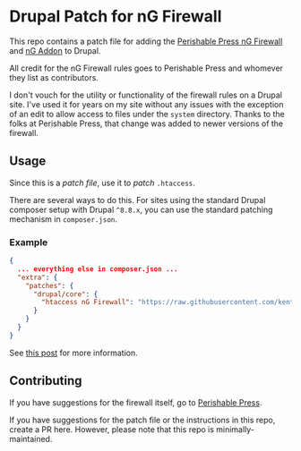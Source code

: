 # Drupal Patch for nG Firewall

This repo contains a patch file for adding the [Perishable Press nG
Firewall](https://perishablepress.com/nG-firewall/) and [nG
Addon](https://perishablepress.com/stop-aggressive-scanning-uploads/) to
Drupal.

All credit for the nG Firewall rules goes to Perishable Press and
whomever they list as contributors.

I don't vouch for the utility or functionality of the firewall rules on
a Drupal site. I've used it for years on my site without any
issues with the exception of an edit to allow access to files under the 
`system` directory. Thanks to the folks at Perishable Press, that change 
was added to newer versions of the firewall.

## Usage

Since this is a _patch file_, use it to _patch_ `.htaccess`.

There are several ways to do this. For sites using the standard Drupal
composer setup with Drupal `^8.8.x`, you can use the standard patching
mechanism in `composer.json`.

### Example

```json
{
  ... everything else in composer.json ...
  "extra": {
    "patches": {
      "drupal/core": {
        "htaccess nG Firewall": "https://raw.githubusercontent.com/kentr/drupal-nG-firewall-patch/master/htaccess-nG-firewall.patch"
      }
    }
  }
}
```

See [this post](https://kentrichards.net/blog/patching-drupal-scaffold-files-composer-patches) for more information.

## Contributing

If you have suggestions for the firewall itself, go to [Perishable Press](https://perishablepress.com/nG-firewall/).

If you have suggestions for the patch file or the instructions in this
repo, create a PR here. However, please note that this repo is minimally-maintained.
